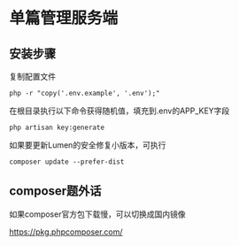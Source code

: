 # 单篇管理服务端

## 安装步骤

复制配置文件

    php -r "copy('.env.example', '.env');"

在根目录执行以下命令获得随机值，填充到.env的APP_KEY字段

    php artisan key:generate

如果要更新Lumen的安全修复小版本，可执行

    composer update --prefer-dist


## composer题外话

如果composer官方包下载慢，可以切换成国内镜像

https://pkg.phpcomposer.com/

